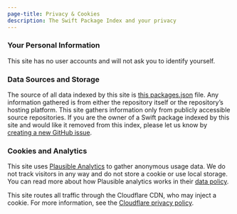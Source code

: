 ```yaml
---
page-title: Privacy & Cookies
description: The Swift Package Index and your privacy
---
```


### Your Personal Information

This site has no user accounts and will not ask you to identify yourself.

### Data Sources and Storage

The source of all data indexed by this site is [this packages.json](https://github.com/SwiftPackageIndex/PackageList/blob/main/packages.json) file. Any information gathered is from either the repository itself or the repository’s hosting platform. This site gathers information only from publicly accessible source repositories. If you are the owner of a Swift package indexed by this site and would like it removed from this index, please let us know by [creating a new GitHub issue](https://github.com/SwiftPackageIndex/SwiftPackageIndex-Server/issues/new/choose).

### Cookies and Analytics

This site uses [Plausible Analytics](https://plausible.io/) to gather anonymous usage data. We do not track visitors in any way and do not store a cookie or use local storage. You can read more about how Plausible analytics works in their [data policy](https://plausible.io/data-policy).

This site routes all traffic through the Cloudflare CDN, who may inject a cookie. For more information, see the [Cloudflare privacy policy](https://www.cloudflare.com/privacypolicy/).